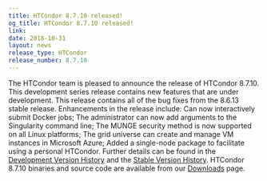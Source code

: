 ```yaml
---
title: HTCondor 8.7.10 released!
og_title: HTCondor 8.7.10 released!
link: 
date: 2018-10-31
layout: news
release_type: HTCondor
release_number: 8.7.10
---
```


The HTCondor team is pleased to announce the release of HTCondor 8.7.10. This development series release contains new features that are under development. This release contains all of the bug fixes from the 8.6.13 stable release.  Enhancements in the release include: Can now interactively submit Docker jobs; The administrator can now add arguments to the Singularity command line; The MUNGE security method is now supported on all Linux platforms; The grid universe can create and manage VM instances in Microsoft Azure; Added a single-node package to facilitate using a personal HTCondor.  Further details can be found in the <a href="http://htcondor.org/manual/v8.7.10/DevelopmentReleaseSeries87.html"> Development Version History</a> and the <a href="http://htcondor.org/manual/v8.7.10/StableReleaseSeries86.html"> Stable Version History</a>. HTCondor 8.7.10 binaries and source code are available from our <a href="http://htcondor.org/downloads/">Downloads</a> page. 
